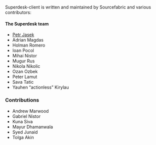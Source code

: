 Superdesk-client is written and maintained by Sourcefabric and
various contributors:

#### The Superdesk team

- [Petr Jasek](mailto:petr.jasek@sourcefabric.org)
- Adrian Magdas
- Holman Romero
- Ioan Pocol
- Mihai Nistor
- Mugur Rus
- Nikola Nikolic
- Ozan Ozbek
- Peter Lamut
- Sava Tatic
- Yauhen “actionless” Kirylau

### Contributions

- Andrew Marwood
- Gabriel Nistor
- Kuna Siva
- Mayur Dhamanwala
- Syed Junaid
- Tolga Akin

